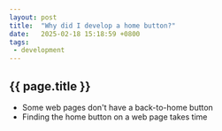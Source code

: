 ```yaml
---
layout: post
title:  "Why did I develop a home button?"
date:   2025-02-18 15:18:59 +0800
tags: 
 - development
---
```

## {{ page.title }}
- Some web pages don't have a back-to-home button
- Finding the home button on a web page takes time

